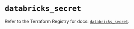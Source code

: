 # `databricks_secret`

Refer to the Terraform Registry for docs: [`databricks_secret`](https://registry.terraform.io/providers/databricks/databricks/1.69.0/docs/resources/secret).
